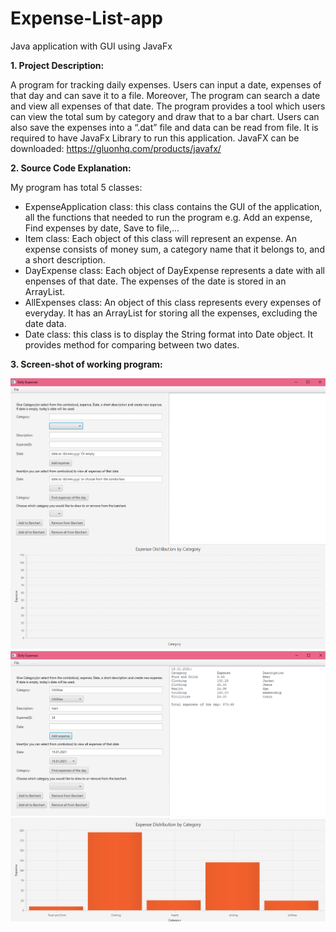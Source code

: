 # Expense-List-app
Java application with GUI using JavaFx

**1. Project Description:**

A program for tracking daily expenses. Users can input a date, expenses of that day and can save it to a file. Moreover, The program can search a date and view all expenses
of that date.
The program provides a tool which users can view the total sum by category and draw that to a bar chart.
Users can also save the expenses into a “.dat” file and data can be read from file.
It is required to have JavaFx Library to run this application. JavaFX can be downloaded: https://gluonhq.com/products/javafx/

**2. Source Code Explanation:**

My program has total 5 classes:
- ExpenseApplication class: this class contains the GUI of the application, all the functions that
needed to run the program e.g. Add an expense, Find expenses by date, Save to file,...
- Item class: Each object of this class will represent an expense. An expense consists of money sum, a category name that it belongs to, and a short description.
- DayExpense class: Each object of DayExpense represents a date with all enpenses of that date. The expenses of the date is stored in an ArrayList.
- AllExpenses class: An object of this class represents every expenses of everyday. It has an ArrayList for storing all the expenses, excluding the date data.
- Date class: this class is to display the String format into Date object. It provides method for comparing between two dates.

**3. Screen-shot of working program:**

![Screenshot 1](screenshots/1.png)
![Screenshot 2](screenshots/2.png)
![Screenshot 3](screenshots/3.png)
